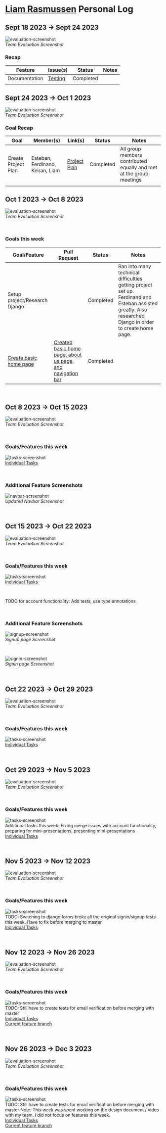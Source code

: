 # [Liam Rasmussen](https://github.com/liamras) Personal Log

## Sept 18 2023 -> Sept 24 2023

![evaluation-screenshot](../../img/liam-eval-3.png)
<br>
_Team Evaluation Screenshot_

### Recap

| Feature       | Issue(s)     | Status    | Notes |
| ------------- | ------------ | --------- | ----- |
| Documentation | [Testing][1] | Completed |       |
|               |              |           |       |

[1]: https://github.com/COSC-499-W2023/word-chain-exercise-team-7/issues/13

## Sept 24 2023 -> Oct 1 2023

![evaluation-screenshot](../../img/liam-eval-4.png)
<br>
_Team Evaluation Screenshot_

### Goal Recap

| Goal                | Member(s)                        | Link(s)           | Status    | Notes                                                               |
| ------------------- | -------------------------------- | ----------------- | --------- | ------------------------------------------------------------------- |
| Create Project Plan | Esteban, Ferdinand, Keiran, Liam | [Project Plan][2] | Completed | All group members contributed equally and met at the group meetings |
|                     |                                  |                   |           |                                                                     |

[2]: https://docs.google.com/document/d/18U3K607QbEoZFy_O4bKOMl64O0OOUe0IOVW4NVq2NdY

## Oct 1 2023 -> Oct 8 2023

![evaluation-screenshot](../../img/liam-eval-5.png)
<br>
_Team Evaluation Screenshot_

<br>

### Goals this week

| Goal/Feature                  | Pull Request                                                    | Status    | Notes                                                                                                                                                     |
| ----------------------------- | --------------------------------------------------------------- | --------- | --------------------------------------------------------------------------------------------------------------------------------------------------------- |
| Setup project/Research Django |                                                                 | Completed | Ran into many technical difficulties getting project set up. Ferdinand and Esteban assisted greatly. Also researched Django in order to create home page. |
| [Create basic home page][3]   | [Created basic home page, about us page, and navigation bar][4] | Completed |                                                                                                                                                           |

<br>

[3]: https://github.com/COSC-499-W2023/year-long-project-team-7/issues/17
[4]: https://github.com/COSC-499-W2023/year-long-project-team-7/pull/21

## Oct 8 2023 -> Oct 15 2023

![evaluation-screenshot](../../img/liam-eval-6.png)
<br>
_Team Evaluation Screenshot_

<br>

### Goals/Features this week

![tasks-screenshot](../../img/liam-w6-tasks.png)
<br>
[Individual Tasks][5]

<br>

### Additional Feature Screenshots

![navbar-screenshot](../../img/liam-w6-navbar.png)
<br>
_Updated Navbar Screenshot_

<br>

[5]: https://github.com/orgs/COSC-499-W2023/projects/1/views/8?filterQuery=liamras

## Oct 15 2023 -> Oct 22 2023

![evaluation-screenshot](../../img/liam-eval-7.png)
<br>
_Team Evaluation Screenshot_

<br>

### Goals/Features this week

![tasks-screenshot](../../img/liam-w7-tasks.png)
<br>
[Individual Tasks][6]

<br>

TODO for account functionality: Add tests, use type annotations

<br>

### Additional Feature Screenshots

![signup-screenshot](../../img/liam-w7-signup.png)
<br>
_Signup page Screenshot_

<br>

![signin-screenshot](../../img/liam-w7-signin.png)
<br>
_Signin page Screenshot_

<br>

[6]: https://github.com/orgs/COSC-499-W2023/projects/1/views/8?filterQuery=liamras

## Oct 22 2023 -> Oct 29 2023

![evaluation-screenshot](../../img/liam-eval-8.png)
<br>
_Team Evaluation Screenshot_

<br>

### Goals/Features this week

![tasks-screenshot](../../img/liam-w8-tasks.png)
<br>
[Individual Tasks](https://github.com/orgs/COSC-499-W2023/projects/1/views/8?filterQuery=liamras)

<br>


## Oct 29 2023 -> Nov 5 2023

![evaluation-screenshot](../../img/liam-eval-9.png)
<br>
_Team Evaluation Screenshot_

<br>

### Goals/Features this week

![tasks-screenshot](../../img/liam-w9-tasks.png)
<br>
Additional tasks this week: Fixing merge issues with account functionality, preparing for mini-presentations, presenting mini-presentations
<br>
[Individual Tasks](https://github.com/orgs/COSC-499-W2023/projects/1/views/8?filterQuery=liamras)

<br>

## Nov 5 2023 -> Nov 12 2023

![evaluation-screenshot](../../img/liam-eval-10.png)
<br>
_Team Evaluation Screenshot_

<br>

### Goals/Features this week

![tasks-screenshot](../../img/liam-w10-tasks.png)
<br>
TODO: Switching to django forms broke all the original signin/signup tests this week. Have to fix before merging to master
<br>
[Individual Tasks](https://github.com/orgs/COSC-499-W2023/projects/1/views/8?filterQuery=liamras)

<br>


## Nov 12 2023 -> Nov 26 2023

![evaluation-screenshot](../../img/liam-eval-12.png)
<br>
_Team Evaluation Screenshot_

<br>

### Goals/Features this week

![tasks-screenshot](../../img/liam-w12-tasks.png)
<br>
TODO: Still have to create tests for email verification before merging with master
<br>
[Individual Tasks](https://github.com/orgs/COSC-499-W2023/projects/1/views/8?filterQuery=liamras)
<br>
[Current feature branch](https://github.com/COSC-499-W2023/year-long-project-team-7/tree/account-email-verification)

<br>

## Nov 26 2023 -> Dec 3 2023

![evaluation-screenshot](../../img/liam-eval-13.png)
<br>
_Team Evaluation Screenshot_

<br>

### Goals/Features this week

![tasks-screenshot](../../img/liam-w13-tasks.png)
<br>
TODO: Still have to create tests for email verification before merging with master
Note: This week was spent working on the design document / video with my team. I did not focus on features this week.
<br>
[Individual Tasks](https://github.com/orgs/COSC-499-W2023/projects/1/views/8?filterQuery=liamras)
<br>
[Current feature branch](https://github.com/COSC-499-W2023/year-long-project-team-7/tree/account-email-verification)

<br>

